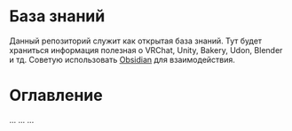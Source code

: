 # База знаний 
Данный репозиторий служит как открытая база знаний. Тут будет храниться информация полезная о VRChat, Unity, Bakery, Udon, Blender и тд. Советую использовать [Obsidian](https://obsidian.md/) для взаимодействия.

# Оглавление
...
...
...
